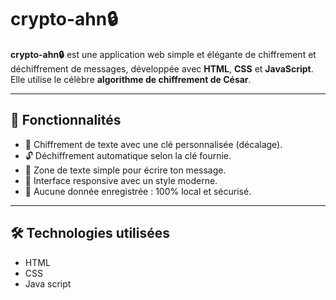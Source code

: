 # crypto-ahn🔒

**crypto-ahn🔒** est une application web simple et élégante de chiffrement et déchiffrement de messages, développée avec **HTML**, **CSS** et **JavaScript**. Elle utilise le célèbre **algorithme de chiffrement de César**.

---

## 📌 Fonctionnalités

- 🧠 Chiffrement de texte avec une clé personnalisée (décalage).
- 🔓 Déchiffrement automatique selon la clé fournie.
- 📝 Zone de texte simple pour écrire ton message.
- 🎨 Interface responsive avec un style moderne.
- 🔐 Aucune donnée enregistrée : 100% local et sécurisé.

---

## 🛠️ Technologies utilisées

- HTML
- CSS
- Java script 
